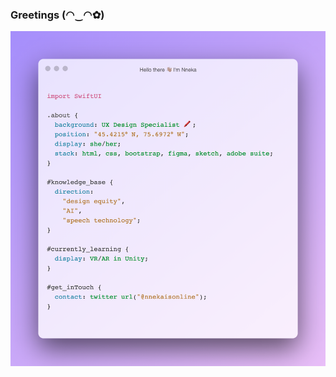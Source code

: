 ### Greetings (◠‿◠✿)

[![Nneka Nnagbo](https://github.com/nnekannagbo/nnekannagbo/blob/master/intro.png)](https://nnekannagbo.github.io)

<!--
**nnekannagbo/nnekannagbo** is a ✨ _special_ ✨ repository because its `README.md` (this file) appears on your GitHub profile.

Here are some ideas to get you started:

- 🔭 I’m currently working on ...
- 🌱 I’m currently learning ...
- 👯 I’m looking to collaborate on ...
- 🤔 I’m looking for help with ...
- 💬 Ask me about ...
- 📫 How to reach me: ...
- 😄 Pronouns: ...
- ⚡ Fun fact: ...
-->


